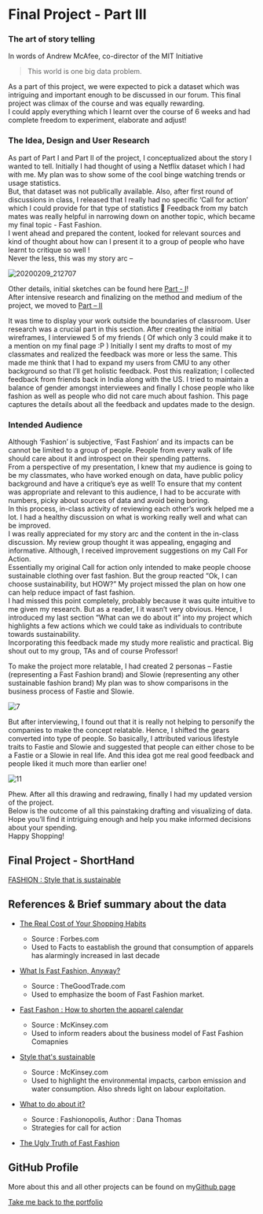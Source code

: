 # Final Project - Part III
### The art of story telling
In words of Andrew McAfee, co-director of the MIT Initiative
>This world is one big data problem.

As a part of this project, we were expected to pick a dataset which was intriguing and important enough to be discussed in our forum. This final project was climax of the course and was equally rewarding.<br>
I could apply everything which I learnt over the course of 6 weeks and had complete freedom to experiment, elaborate and adjust!  <br>
### The Idea, Design and User Research
As part of Part I and Part II of the project, I conceptualized about the story I wanted to tell. Initially I had thought of using a Netflix dataset which I had with me. My plan was to show some of the cool binge watching trends or usage statistics. <br>
But, that dataset was not publically available. Also, after first round of discussions in class, I released that I really had no specific ‘Call for action’ which I could provide for that type of statistics  Feedback from my batch mates was really helpful in narrowing down on another topic, which became my final topic - Fast Fashion. 
<br>I went ahead and prepared the content, looked for relevant sources and kind of thought about how can I present it to a group of people who have learnt to critique so well !<br> Never the less, this was my story arc – 

![20200209_212707](https://user-images.githubusercontent.com/59716372/74122729-2ff73b80-4b9a-11ea-8d3b-4c7ce53946ae.jpg)

Other details, initial sketches can be found here [Part - I](final_project_Shruti.md)!<br>
After intensive research and finalizing on the method and medium of the project, we moved to [Part – II](final_project_partII.md) 

It was time to display your work outside the boundaries of classroom. User research was a crucial part in this section. After creating the initial wireframes, I interviewed 5 of my friends ( Of which only 3 could make it to a mention on my final page :P ) Initially I sent my drafts to most of my classmates and realized the feedback was more or less the same. This made me think that I had to expand my users from CMU to any other background so that I’ll get holistic feedback. Post this realization; I collected feedback from friends back in India along with the US. I tried to maintain a balance of gender amongst interviewees and finally I chose people who like fashion as well as people who did not care much about fashion.
This page captures the details about all the feedback and updates made to the design. 

### Intended Audience
Although ‘Fashion’ is subjective, ‘Fast Fashion’ and its impacts can be cannot be limited to a group of people. People from every walk of life should care about it and introspect on their spending patterns. <br>
From a perspective of my presentation, I knew that my audience is going to be my classmates, who have worked enough on data, have public policy background and have a critique’s eye as well! To ensure that my content was appropriate and relevant to this audience, I had to be accurate with numbers, picky about sources of data and avoid being boring. 
<br> In this process, in-class activity of reviewing each other’s work helped me a lot. I had a healthy discussion on what is working really well and what can be improved. 
<br> I was really appreciated for my story arc and the content in the in-class discussion. My review group thought it was appealing, engaging and informative. Although, I received improvement suggestions on my Call For Action. <br>
Essentially my original Call for action only intended to make people choose sustainable clothing over fast fashion. But the group reacted “Ok, I can choose sustainability, but HOW?”  My project missed the plan on how one can help reduce impact of fast fashion.
<br>I had missed this point completely, probably because it was quite intuitive to me given my research. But as a reader, I it wasn’t very obvious. Hence, I introduced my last section “What can we do about it” into my project which highlights a few actions which we could take as individuals to contribute towards sustainability.<br>
Incorporating this feedback made my study more realistic and practical. Big shout out to my group, TAs and of course Professor! <br>

To make the project more relatable, I had created 2 personas – Fastie (representing a Fast Fashion brand) and Slowie (representing any other sustainable fashion brand) My plan was to show comparisons in the business process of Fastie and Slowie. 

![7](https://user-images.githubusercontent.com/59716372/75409069-a6f43a00-58e5-11ea-8e68-cf837f3df54d.png)

But after interviewing, I found out that it is really not helping to personify the companies to make the concept relatable. Hence, I shifted the gears converted into type of people. So basically, I attributed various lifestyle traits to Fastie and Slowie and suggested that people can either chose to be a Fastie or a Slowie in real life. And this idea got me real good feedback and people liked it much more than earlier one!

![11](https://user-images.githubusercontent.com/59716372/75409107-bc696400-58e5-11ea-8ae0-71fd04dfe106.png)

Phew. After all this drawing and redrawing, finally I had my updated version of the project. <br>
Below is the outcome of all this painstaking drafting and visualizing of data. Hope you’ll find it intriguing enough and help you make informed decisions about your spending. <br>
Happy Shopping!  
## Final Project - ShortHand

[FASHION : Style that is sustainable](https://carnegiemellon.shorthandstories.com/fastfashion/index.html)

## References & Brief summary about the data
* [The Real Cost of Your Shopping Habits](https://www.forbes.com/sites/emmajohnson/2015/01/15/the-real-cost-of-your-shopping-habits/#331f47451452)
  - Source : Forbes.com
  - Used to Facts to eastablish the ground that consumption of apparels has alarmingly increased in last decade
  
* [What Is Fast Fashion, Anyway?](https://www.thegoodtrade.com/features/what-is-fast-fashion)
  - Source : TheGoodTrade.com
  - Used to emphasize the boom of Fast Fashion market.
  
* [Fast Fashon : How to shorten the apparel calendar](https://www.mckinsey.com/industries/retail/our-insights/faster-fashion-how-to-shorten-the-apparel-calendar
) 
  - Source : McKinsey.com
  - Used to inform readers about the business model of Fast Fashion Comapnies 
  
* [Style that's sustainable](https://www.mckinsey.com/business-functions/sustainability/our-insights/style-thats-sustainable-a-new-fast-fashion-formula)
  - Source : McKinsey.com
  - Used to highlight the environmental impacts, carbon emission and water consumption. Also shreds light on labour exploitation.
  
* [What to do about it?](https://www.forbes.com/sites/celiashatzman/2019/10/04/fashionopolis-author-dana-thomas-on-how-fast-fashion-is-destroying-the-planet-and-what-you-can-do-about-it/#73d164d93b97) 
  - Source : Fashionopolis, Author : Dana Thomas
  - Strategies for call for action
  
* [The Ugly Truth of Fast Fashion](https://www.youtube.com/watch?v=xGF3ObOBbac)

## GitHub Profile

More about this and all other projects can be found on my[Github page](https://github.com/ShrutiKarandikar/Portfolio/blob/master/README.md)



[Take me back to the portfolio](https://shrutikarandikar.github.io/Portfolio/)
